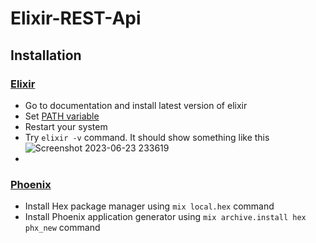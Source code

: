 # Elixir-REST-Api

## Installation

### [Elixir](https://elixir-lang.org/install.html)

- Go to documentation and install latest version of elixir
- Set [PATH variable](https://elixir-lang.org/install.html#setting-path-environment-variable)
- Restart your system
- Try `elixir -v` command. It should show something like this ![Screenshot 2023-06-23 233619](https://github.com/anserwaseem/Elixir-REST-Api/assets/32386713/faa539d2-8149-4ae3-8270-36d752aac799)
- 
### [Phoenix](https://hexdocs.pm/phoenix/installation.html)

- Install Hex package manager using `mix local.hex` command
- Install Phoenix application generator using `mix archive.install hex phx_new` command 

